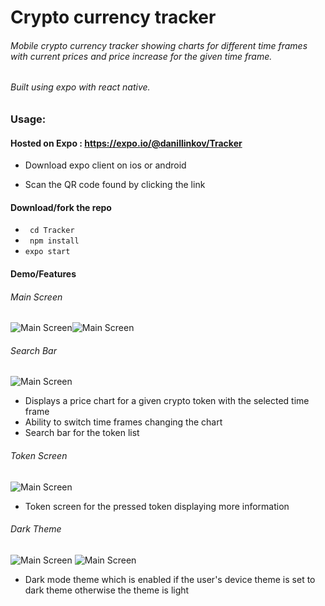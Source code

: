 # Crypto currency tracker

###### Mobile crypto currency tracker showing charts for different time frames with current prices and price increase for the given time frame.

###### Built using expo with react native.

### Usage:

#### Hosted on Expo : https://expo.io/@danillinkov/Tracker

- Download expo client on ios or android

- Scan the QR code found by clicking the link

  

#### Download/fork the repo
- ``` cd Tracker```
- ``` npm install```
- ```expo start```



#### Demo/Features

###### Main Screen
![Main Screen](/images/mainScreenLight.png)![Main Screen](/images/mainScreenLightTimeFrame.png)


###### Search Bar

![Main Screen](/images/searchBarLight.png)

- Displays a price chart for a given crypto token with the selected time frame
- Ability to switch time frames changing the chart
- Search bar for the token list

###### Token Screen

![Main Screen](/images/tokenScreenLight.png)

- Token screen for the pressed token displaying more information

###### Dark Theme

![Main Screen](/images/mainScreenDark.png)  ![Main Screen](/images/tokenScreenDark.png)



- Dark mode theme which is enabled if the user's device theme is set to dark theme otherwise the theme is light
